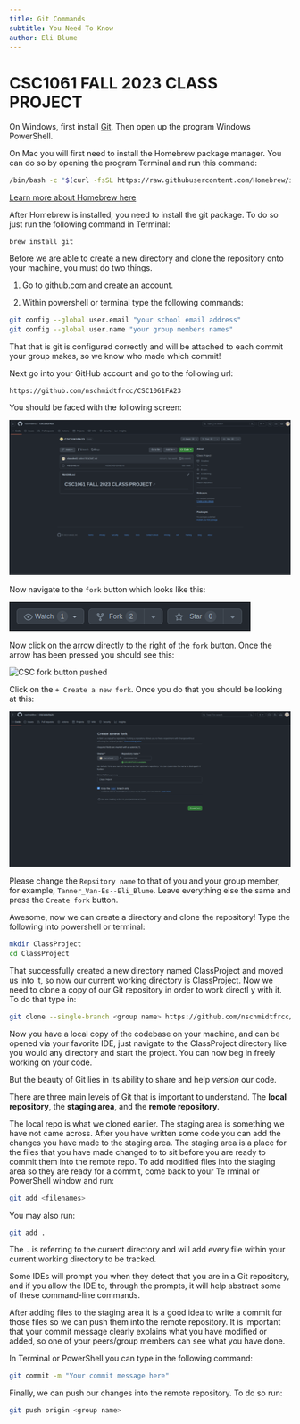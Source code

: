 ```yaml
---
title: Git Commands
subtitle: You Need To Know
author: Eli Blume
---
```


# CSC1061 FALL 2023 CLASS PROJECT

On Windows, first install [Git](https://git-scm.com/download/win). Then open up the program Windows PowerShell.

On Mac you will first need to install the Homebrew package manager. You can do so by opening the program Terminal and run this command:

```bash
/bin/bash -c "$(curl -fsSL https://raw.githubusercontent.com/Homebrew/install/HEAD/install.sh)"
```

[Learn more about Homebrew here](https://brew.sh/)

After Homebrew is installed, you need to install the git package. To do so just run the following command in Terminal:

```homebrew
brew install git
```

Before we are able to create a new directory and clone the repository onto your machine, you must do two things.

1. Go to github.com and create an account.

2. Within powershell or terminal type the following commands:

```bash
git config --global user.email "your school email address"
git config --global user.name "your group members names"
```

That that is git is configured correctly and will be attached to each commit your group makes, so we know who made which commit!

Next go into your GitHub account and go to the following url:

```
https://github.com/nschmidtfrcc/CSC1061FA23
```

You should be faced with the following screen:

![CSC git screen](./Assets/csc1061-git-full-window.png)

Now navigate to the `fork` button which looks like this:

![CSC fork button](./Assets/csc-git-fork-button.png)

Now click on the arrow directly to the right of the `fork` button. Once the arrow has been pressed you should see this:

![CSC fork button pushed](./Assets/csc-git-fork-button-pushed.png)

Click on the `+ Create a new fork`. Once you do that you should be looking at this:

![fork screen](./Assets/fork-screen.png)

Please change the `Repsitory name` to that of you and your group member, for example, `Tanner_Van-Es--Eli_Blume`. Leave everything else the same and press the `Create fork` button.

Awesome, now we can create a directory and clone the repository! Type the following into powershell or terminal:

```bash
mkdir ClassProject
cd ClassProject
```

That successfully created a new directory named ClassProject and moved us into it, so now our current working directory is ClassProject. Now we need to clone a copy of our Git repository in order to work directl
y with it. To do that type in:

```bash
git clone --single-branch <group name> https://github.com/nschmidtfrcc/CSC1061FA23.git
```

Now you have a local copy of the codebase on your machine, and can be opened via your favorite IDE, just navigate to the ClassProject directory like you would any directory and start the project. You can now beg
in freely working on your code.

But the beauty of Git lies in its ability to share and help *version* our code.

There are three main levels of Git that is important to understand. The **local repository**, the **staging area**, and the **remote repository**.

The local repo is what we cloned earlier. The staging area is something we have not came across. After you have written some code you can add the changes you have made to the staging area. The staging area is a
place for the files that you have made changed to to sit before you are ready to commit them into the remote repo. To add modified files into the staging area so they are ready for a commit, come back to your Te
rminal or PowerShell window and run:

```bash
git add <filenames>
```

You may also run:

```bash
git add .
```

The `.` is referring to the current directory and will add every file within your current working directory to be tracked.

Some IDEs will prompt you when they detect that you are in a Git repository, and if you allow the IDE to, through the prompts, it will help abstract some of these command-line commands.

After adding files to the staging area it is a good idea to write a commit for those files so we can push them into the remote repository. It is important that your commit message clearly explains what you have
modified or added, so one of your peers/group members can see what you have done.

In Terminal or PowerShell you can type in the following command:

```bash
git commit -m "Your commit message here"
```

Finally, we can push our changes into the remote repository. To do so run:

```bash
git push origin <group name>
```

